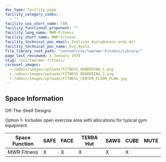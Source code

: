 ```yaml
---
doc_type: facility_page
facility_category_codes:
  - ""
facility_cos_short_name: TAM
facility_functional_proponent: ""
facility_long_name: MWR-Fitness
facility_short_name: MWR-Fitness
facility_technical_poc_email: Ivelisse.Ayala@usace.army.mil
facility_technical_poc_name: Evy Ayala
file_library_root_path: "content/cos/tam/mwr-Fitness/Library/"
page_last_reviewed: 1 January 1970
slug: /cos/tam/mwr-fitness/
carousel_images:
  - /admin/images/uploads/FITNESS_RENDERING_1.png
  - /admin/images/uploads/FITNESS_RENDERING_2.png
  - /admin/images/uploads/FITNESS_CENTER_FLOOR_PLAN.jpg
---
```


## Space Information

Off-The-Shelf Designs

Option 1- Includes open exercise area with allocations for typical gym equipment.

<!-- ## Envelope Variations by Space Function -->

| Space Function | SAFE | FACE | TERRA Hut | SAWS | CUBE | MUTE |
| -------------- | ---- | ---- | --------- | ---- | ---- | ---- |
| MWR Fitness    | X    | X    | X         | X    | X    |      |
